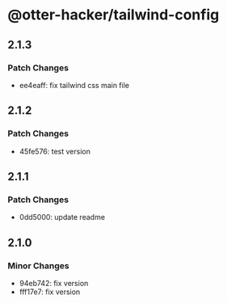 # @otter-hacker/tailwind-config

## 2.1.3

### Patch Changes

- ee4eaff: fix tailwind css main file

## 2.1.2

### Patch Changes

- 45fe576: test version

## 2.1.1

### Patch Changes

- 0dd5000: update readme

## 2.1.0

### Minor Changes

- 94eb742: fix version
- fff17e7: fix version
